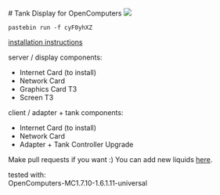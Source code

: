 <a name="start">
# Tank Display for OpenComputers</a>

<img src="http://i.imgur.com/gQ5rL3X.gif">

```
pastebin run -f cyF0yhXZ
```
<a href="https://www.youtube.com/watch?v=avvYO2xSxGw">installation instructions</a>

server / display components:
- Internet Card (to install)
- Network Card
- Graphics Card T3
- Screen T3

client / adapter + tank components:
- Internet Card (to install)
- Network Card
- Adapter + Tank Controller Upgrade

Make pull requests if you want :)
You can add new liquids <a href="https://github.com/Nex4rius/Nex4rius-Programme/blob/beta/Tank/server/tank/farben.lua">here</a>.

tested with:<br>
OpenComputers-MC1.7.10-1.6.1.11-universal
